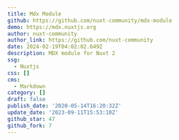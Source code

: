 ```yaml
---
title: Mdx Module
github: https://github.com/nuxt-community/mdx-module
demo: https://mdx.nuxtjs.org
author: nuxt-community
author_link: https://github.com/nuxt-community
date: 2024-02-19T04:02:02.649Z
description: MDX module for Nuxt 2
ssg:
  - Nuxtjs
css: []
cms:
  - Markdown
category: []
draft: false
publish_date: '2020-05-14T16:20:32Z'
update_date: '2023-09-11T15:53:10Z'
github_star: 47
github_fork: 7
---
```

